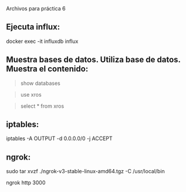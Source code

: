 Archivos para práctica 6

Ejecuta influx:   
-------------------------------------------------
docker exec -it influxdb influx

Muestra bases de datos. Utiliza base de datos. Muestra el contenido:
--------------------------------------------------------------------

> show databases

> use xros

> select * from xros


iptables:   
-------------------------------------------------
iptables -A OUTPUT -d 0.0.0.0/0 -j ACCEPT


ngrok:
-------------------------------------------------
sudo tar xvzf ./ngrok-v3-stable-linux-amd64.tgz -C /usr/local/bin

ngrok http 3000
